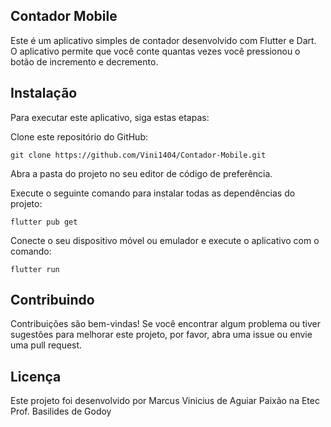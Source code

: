 ## Contador Mobile
Este é um aplicativo simples de contador desenvolvido com Flutter e Dart. O aplicativo permite que você conte quantas vezes você pressionou o botão de incremento e decremento.

## Instalação
Para executar este aplicativo, siga estas etapas:

Clone este repositório do GitHub:

```Git
git clone https://github.com/Vini1404/Contador-Mobile.git
```
Abra a pasta do projeto no seu editor de código de preferência.

Execute o seguinte comando para instalar todas as dependências do projeto:

```Flutter
flutter pub get
```

Conecte o seu dispositivo móvel ou emulador e execute o aplicativo com o comando:

```Flutter
flutter run
```


## Contribuindo
Contribuições são bem-vindas! Se você encontrar algum problema ou tiver sugestões para melhorar este projeto, por favor, abra uma issue ou envie uma pull request.

## Licença
Este projeto foi desenvolvido por Marcus Vinicius de Aguiar Paixão na Etec Prof. Basilides de Godoy
